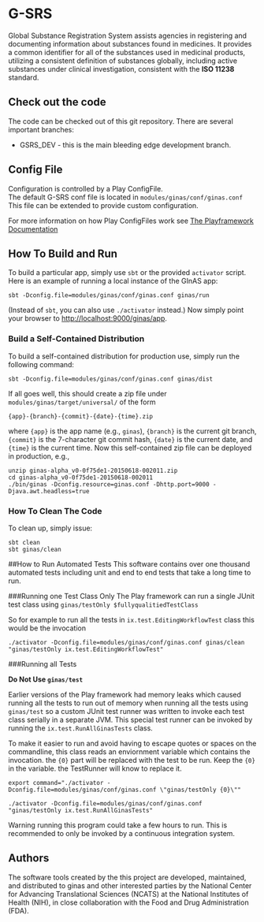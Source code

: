 # G-SRS

Global Substance Registration System assists agencies in 
registering and documenting information about substances 
found in medicines. It provides a 
common identifier for all of the substances 
used in medicinal products, utilizing a 
consistent definition of substances globally, 
including active substances under clinical 
investigation, consistent with the **ISO 11238** standard.

## Check out the code

The code can be checked out of this git repository.  There are several important branches:
* GSRS_DEV - this is the main bleeding edge development branch.

## Config File
Configuration is controlled by a Play ConfigFile.  
The default G-SRS conf file is located in 
`modules/ginas/conf/ginas.conf` 
This file can be extended to provide custom configuration.

For more information on how Play ConfigFiles work see [The Playframework Documentation](https://www.playframework.com/documentation/2.5.x/ConfigFile)

## How To Build and Run
To build a particular app, simply use ```sbt``` or the provided
```activator``` script. Here is an example of running a local instance
of the GInAS app:

```
sbt -Dconfig.file=modules/ginas/conf/ginas.conf ginas/run
```

(Instead of ```sbt```, you can also use ```./activator``` instead.)
Now simply point your browser to [http://localhost:9000/ginas/app](http://localhost:9000/ginas/app).



### Build a Self-Contained Distribution
To build a self-contained distribution for production use, simply run
the following command:

```
sbt -Dconfig.file=modules/ginas/conf/ginas.conf ginas/dist
```

If all goes well, this should create a zip file under
```modules/ginas/target/universal/``` of the form

```
{app}-{branch}-{commit}-{date}-{time}.zip
```

where ```{app}``` is the app name (e.g., ```ginas```), ```{branch}``` is
the current git branch, ```{commit}``` is the 7-character git commit hash,
```{date}``` is the current date, and ```{time}``` is the current time.
Now this self-contained zip file can be deployed in production, e.g.,

```
unzip ginas-alpha_v0-0f75de1-20150618-002011.zip
cd ginas-alpha_v0-0f75de1-20150618-002011
./bin/ginas -Dconfig.resource=ginas.conf -Dhttp.port=9000 -Djava.awt.headless=true
```

### How To Clean The Code
To clean up, simply issue:

```
sbt clean
sbt ginas/clean
```


##How to Run Automated Tests
This software contains over one thousand automated tests including unit and end to end tests
that take a long time to run.


###Running one Test Class Only
The Play framework can run a single JUnit test class using `ginas/testOnly $fullyqualitiedTestClass`

So for example to run all the tests in `ix.test.EditingWorkflowTest` class this would be the invocation

```
./activator -Dconfig.file=modules/ginas/conf/ginas.conf ginas/clean "ginas/testOnly ix.test.EditingWorkflowTest"
```


###Running all Tests

**Do Not Use `ginas/test`**

Earlier versions of the Play framework had memory leaks which caused running all the tests
to run out of memory when running all the tests using `ginas/test` so a custom JUnit test runner was written to invoke each test class serially
in a separate JVM.  This special test runner can be invoked by running the `ix.test.RunAllGinasTests`
class.

To make it easier to run and avoid having to escape quotes or spaces on the commandline,
this class reads an enviornment variable which contains the invocation.  the `{0}` part
will be replaced with the test to be run.  Keep the `{0}` in the variable. the TestRunner will know
to replace it.

```
export command="./activator -Dconfig.file=modules/ginas/conf/ginas.conf \"ginas/testOnly {0}\""

./activator -Dconfig.file=modules/ginas/conf/ginas.conf  "ginas/testOnly ix.test.RunAllGinasTests"

```

Warning running this program could take a few hours to run.  This is recommended to only be invoked by a continuous integration system.



## Authors
The software tools created by the this project are developed, maintained, and distributed to ginas and other interested parties by the National Center for Advancing Translational Sciences (NCATS) at the National Institutes of Health (NIH), in close collaboration with the Food and Drug Administration (FDA). 